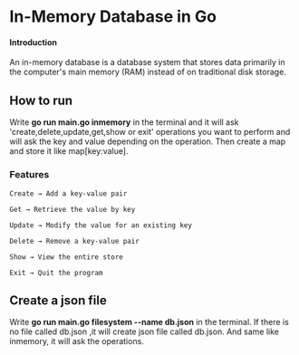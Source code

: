 # In-Memory Database in Go
#### Introduction
An in-memory database is a database system that stores data primarily in the computer's main memory (RAM) instead of on traditional disk storage.

## How to run
Write **go run main.go inmemory** in the terminal and it will ask 'create,delete,update,get,show or exit' operations you want to perform and will ask the key and value depending on the operation. Then create a map and store it 
like map[key:value].

### Features

    Create → Add a key-value pair

    Get → Retrieve the value by key

    Update → Modify the value for an existing key

    Delete → Remove a key-value pair

    Show → View the entire store

    Exit → Quit the program

## Create a json file
Write **go run main.go filesystem --name db.json** in the terminal. If there is no file called db.json ,it will create json file called db.json. And same like inmemory, it will ask the operations.


